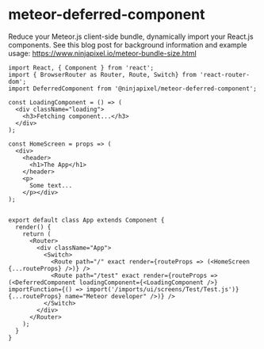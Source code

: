 # meteor-deferred-component
Reduce your Meteor.js client-side bundle, dynamically import your React.js components.
See this blog post for background information and example usage: https://www.ninjapixel.io/meteor-bundle-size.html

```
import React, { Component } from 'react';
import { BrowserRouter as Router, Route, Switch} from 'react-router-dom';
import DeferredComponent from '@ninjapixel/meteor-deferred-component';

const LoadingComponent = () => (
  <div className="loading">
    <h3>Fetching component...</h3>
  </div>
);

const HomeScreen = props => (
  <div>
    <header>
      <h1>The App</h1>
    </header>
    <p>
      Some text...
    </p></div>
);


export default class App extends Component {
  render() {
    return (
      <Router>
        <div className="App">
          <Switch>
            <Route path="/" exact render={routeProps => (<HomeScreen {...routeProps} />)} />
            <Route path="/test" exact render={routeProps => (<DeferredComponent loadingComponent={<LoadingComponent />} importFunction={() => import('/imports/ui/screens/Test/Test.js')} {...routeProps} name="Meteor developer" />)} />
          </Switch>
        </div>
      </Router>
    );
  }
}
```
